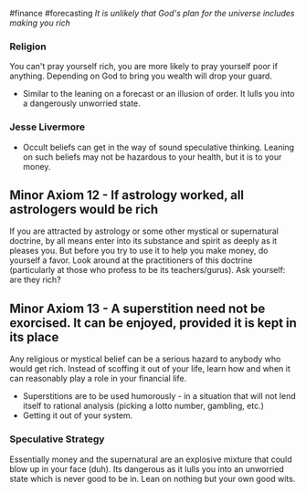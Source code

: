 #finance #forecasting 
*It is unlikely that God's plan for the universe includes making you rich*

### Religion
You can't pray yourself rich, you are more likely to pray yourself poor if anything. Depending on God to bring you wealth will drop your guard.
- Similar to the leaning on a forecast or an illusion of order. It lulls you into a dangerously unworried state.  

### Jesse Livermore
- Occult beliefs can get in the way of sound speculative thinking. Leaning on such beliefs may not be hazardous to your health, but it is to your money.

## Minor Axiom 12 - If astrology worked, all astrologers would be rich
If you are attracted by astrology or some other mystical or supernatural doctrine, by all means enter into its substance and spirit as deeply as it pleases you. But before you try to use it to help you make money, do yourself a favor. Look around at the practitioners of this doctrine (particularly at those who profess to be its teachers/gurus). Ask yourself: are they rich?

## Minor Axiom 13 - A superstition need not be exorcised. It can be enjoyed, provided it is kept in its place
Any religious or mystical belief can be a serious hazard to anybody who would get rich. Instead of scoffing it out of your life, learn how and when it can reasonably play a role in your financial life.
- Superstitions are to be used humorously - in a situation that will not lend itself to rational analysis (picking a lotto number, gambling, etc.)
- Getting it out of your system.

### Speculative Strategy
Essentially money and the supernatural are an explosive mixture that could blow up in your face (duh). Its dangerous as it lulls you into an unworried state which is never good to be in. Lean on nothing but your own good wits.